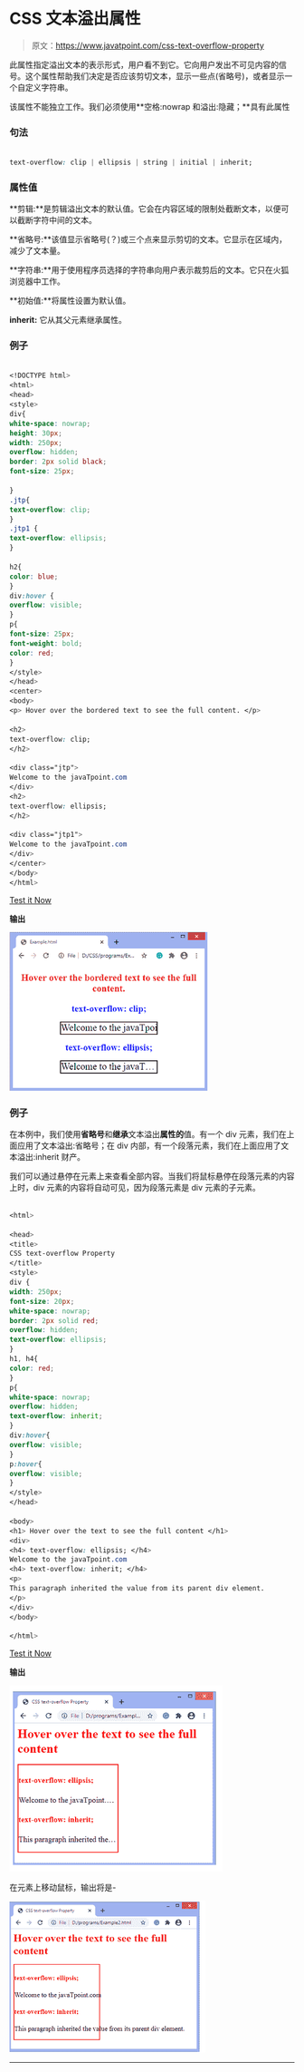 # CSS 文本溢出属性

> 原文：<https://www.javatpoint.com/css-text-overflow-property>

此属性指定溢出文本的表示形式，用户看不到它。它向用户发出不可见内容的信号。这个属性帮助我们决定是否应该剪切文本，显示一些点(省略号)，或者显示一个自定义字符串。

该属性不能独立工作。我们必须使用**空格:nowrap 和溢出:隐藏；**具有此属性

### 句法

```css

text-overflow: clip | ellipsis | string | initial | inherit;  

```

### 属性值

**剪辑:**是剪辑溢出文本的默认值。它会在内容区域的限制处截断文本，以便可以截断字符中间的文本。

**省略号:**该值显示省略号(？)或三个点来显示剪切的文本。它显示在区域内，减少了文本量。

**字符串:**用于使用程序员选择的字符串向用户表示裁剪后的文本。它只在火狐浏览器中工作。

**初始值:**将属性设置为默认值。

**inherit:** 它从其父元素继承属性。

### 例子

```css

<!DOCTYPE html>
<html>
<head>
<style>
div{
white-space: nowrap;
height: 30px;
width: 250px;
overflow: hidden;
border: 2px solid black;
font-size: 25px;

}
.jtp{
text-overflow: clip;
}
.jtp1 {
text-overflow: ellipsis;
}

h2{
color: blue;
}
div:hover {
overflow: visible;
}
p{
font-size: 25px;
font-weight: bold;
color: red;
}
</style>
</head>
<center>
<body>
<p> Hover over the bordered text to see the full content. </p>

<h2>
text-overflow: clip;
</h2>

<div class="jtp">
Welcome to the javaTpoint.com
</div>
<h2>
text-overflow: ellipsis;
</h2>

<div class="jtp1">
Welcome to the javaTpoint.com
</div>
</center>
</body>
</html>

```

[Test it Now](https://www.javatpoint.com/oprweb/test.jsp?filename=css-text-overflow-property1)

**输出**

![CSS text-overflow property](img/2f977e666ac09a82f9bd0c5a4b173592.png)

### 例子

在本例中，我们使用**省略号**和**继承**文本溢出**属性的**值。有一个 div 元素，我们在上面应用了文本溢出:省略号；在 div 内部，有一个段落元素，我们在上面应用了文本溢出:inherit 财产。

我们可以通过悬停在元素上来查看全部内容。当我们将鼠标悬停在段落元素的内容上时，div 元素的内容将自动可见，因为段落元素是 div 元素的子元素。

```css

<html>

<head>
<title>
CSS text-overflow Property
</title>
<style>
div {
width: 250px;
font-size: 20px;
white-space: nowrap;
border: 2px solid red;
overflow: hidden;
text-overflow: ellipsis;
}
h1, h4{
color: red;
}
p{
white-space: nowrap;
overflow: hidden;
text-overflow: inherit;
}
div:hover{
overflow: visible;
}
p:hover{
overflow: visible;
}
</style>
</head>

<body>
<h1> Hover over the text to see the full content </h1>
<div>
<h4> text-overflow: ellipsis; </h4>
Welcome to the javaTpoint.com
<h4> text-overflow: inherit; </h4>
<p>
This paragraph inherited the value from its parent div element.
</p>
</div>
</body>

</html>

```

[Test it Now](https://www.javatpoint.com/oprweb/test.jsp?filename=css-text-overflow-property2)

**输出**

![CSS text-overflow property](img/76d694ea8aad8a7038188663457c0a63.png)

在元素上移动鼠标，输出将是-

![CSS text-overflow property](img/619c1729bd44a81bd61743d29c2e7f38.png)

* * *